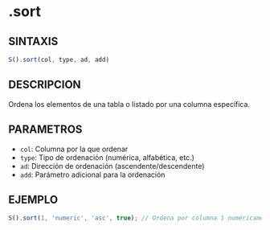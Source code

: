 # .sort

## SINTAXIS
```javascript
S().sort(col, type, ad, add)
```

## DESCRIPCION
Ordena los elementos de una tabla o listado por una columna específica.

## PARAMETROS
- `col`: Columna por la que ordenar
- `type`: Tipo de ordenación (numérica, alfabética, etc.)
- `ad`: Dirección de ordenación (ascendente/descendente)
- `add`: Parámetro adicional para la ordenación

## EJEMPLO
```javascript
S().sort(1, 'numeric', 'asc', true); // Ordena por columna 1 numéricamente ascendente
```
